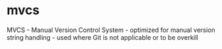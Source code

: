 # mvcs
MVCS - Manual Version Control System - optimized for manual version string handling - used where Git is not applicable or to be overkill
